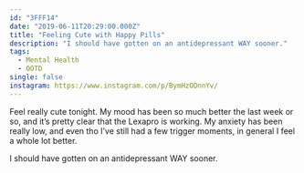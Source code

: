 ```yaml
---
id: "3FFF14"
date: "2019-06-11T20:29:00.000Z"
title: "Feeling Cute with Happy Pills"
description: "I should have gotten on an antidepressant WAY sooner."
tags:
  - Mental Health
  - OOTD
single: false
instagram: https://www.instagram.com/p/BymHzODnnYv/
---
```

Feel really cute tonight. My mood has been so much better the last week or so, and it’s pretty clear that the Lexapro is working. My anxiety has been really low, and even tho I’ve still had a few trigger moments, in general I feel a whole lot better.

I should have gotten on an antidepressant WAY sooner.
